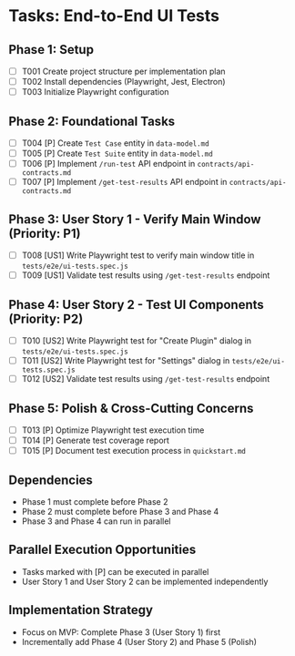# Tasks: End-to-End UI Tests

## Phase 1: Setup

- [ ] T001 Create project structure per implementation plan
- [ ] T002 Install dependencies (Playwright, Jest, Electron)
- [ ] T003 Initialize Playwright configuration

## Phase 2: Foundational Tasks

- [ ] T004 [P] Create `Test Case` entity in `data-model.md`
- [ ] T005 [P] Create `Test Suite` entity in `data-model.md`
- [ ] T006 [P] Implement `/run-test` API endpoint in `contracts/api-contracts.md`
- [ ] T007 [P] Implement `/get-test-results` API endpoint in `contracts/api-contracts.md`

## Phase 3: User Story 1 - Verify Main Window (Priority: P1)

- [ ] T008 [US1] Write Playwright test to verify main window title in `tests/e2e/ui-tests.spec.js`
- [ ] T009 [US1] Validate test results using `/get-test-results` endpoint

## Phase 4: User Story 2 - Test UI Components (Priority: P2)

- [ ] T010 [US2] Write Playwright test for "Create Plugin" dialog in `tests/e2e/ui-tests.spec.js`
- [ ] T011 [US2] Write Playwright test for "Settings" dialog in `tests/e2e/ui-tests.spec.js`
- [ ] T012 [US2] Validate test results using `/get-test-results` endpoint

## Phase 5: Polish & Cross-Cutting Concerns

- [ ] T013 [P] Optimize Playwright test execution time
- [ ] T014 [P] Generate test coverage report
- [ ] T015 [P] Document test execution process in `quickstart.md`

## Dependencies

- Phase 1 must complete before Phase 2
- Phase 2 must complete before Phase 3 and Phase 4
- Phase 3 and Phase 4 can run in parallel

## Parallel Execution Opportunities

- Tasks marked with [P] can be executed in parallel
- User Story 1 and User Story 2 can be implemented independently

## Implementation Strategy

- Focus on MVP: Complete Phase 3 (User Story 1) first
- Incrementally add Phase 4 (User Story 2) and Phase 5 (Polish)
